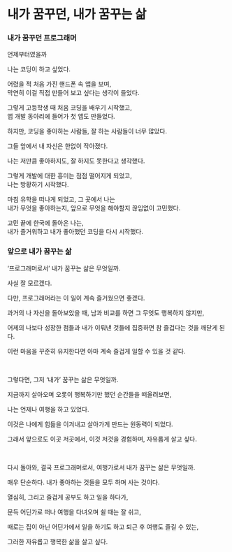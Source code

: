 # 내가 꿈꾸던, 내가 꿈꾸는 삶

### 내가 꿈꾸던 프로그래머

언제부터였을까

나는 코딩이 하고 싶었다.

어렸을 적 처음 가진 핸드폰 속 앱을 보며, <br/>
막연히 이걸 직접 만들어 보고 싶다는 생각이 들었다.

그렇게 고등학생 때 처음 코딩을 배우기 시작했고, <br/>
앱 개발 동아리에 들어가 첫 앱도 만들었다.

하지만, 코딩을 좋아하는 사람들, 잘 하는 사람들이 너무 많았다.

그들 앞에서 내 자신은 한없이 작아졌다.

나는 저만큼 좋아하지도, 잘 하지도 못한다고 생각했다.

그렇게 개발에 대한 흥미는 점점 떨어지게 되었고, <br/>
나는 방황하기 시작했다.

마침 유학을 떠나게 되었고, 그 곳에서 나는 <br/>
내가 무엇을 좋아하는지, 앞으로 무엇을 해야할지 끊임없이 고민했다.

고민 끝에 한국에 돌아온 나는, <br/>
내가 즐거워하고 내가 좋아했던 코딩을 다시 시작했다.


### 앞으로 내가 꿈꾸는 삶

‘프로그래머로서’ 내가 꿈꾸는 삶은 무엇일까.

사실 잘 모르겠다.

다만, 프로그래머라는 이 일이 계속 즐거웠으면 좋겠다.

과거의 나 자신을 돌아보았을 때, 남과 비교를 하면 그 무엇도 행복하지 않지만,

어제의 나보다 성장한 점들과 내가 이뤄낸 것들에 집중하면 참 즐겁다는 것을 깨닫게 된다.

이런 마음을 꾸준히 유지한다면 아마 계속 즐겁게 일할 수 있을 것 같다.

<br/>

그렇다면, 그저 ‘내가’ 꿈꾸는 삶은 무엇일까.

지금까지 살아오며 오롯이 행복하기만 했던 순간들을 떠올려보면, 

나는 언제나 여행을 하고 있었다.

이것은 나에게 힘듦을 이겨내고 살아가게 만드는 원동력이 되었다.

그래서 앞으로도 이곳 저곳에서, 이것 저것을 경험하며, 자유롭게 살고 싶다.

<br/>

다시 돌아와, 결국 프로그래머로서, 여행가로서 내가 꿈꾸는 삶은 무엇일까.

매우 단순하다. 내가 좋아하는 것들을 모두 하며 사는 것이다.

열심히, 그리고 즐겁게 공부도 하고 일을 하다가,

문득 어딘가로 떠나 여행을 다녀오며 쉴 때는 잘 쉬고,

때로는 집이 아닌 어딘가에서 일을 하기도 하고 퇴근 후 여행도 즐길 수 있는,

그러한 자유롭고 행복한 삶을 살고 싶다.


